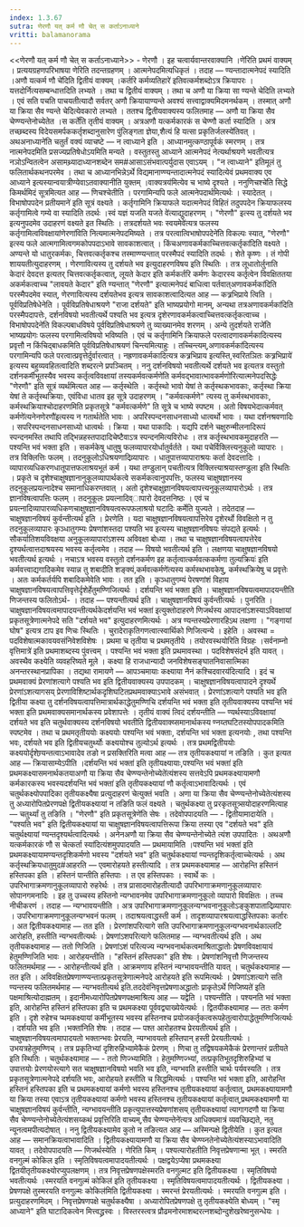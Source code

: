 ```yaml
---
index: 1.3.67
sutra: णेरणौ यत् कर्म णौ चेत् स कर्ताऽनाध्याने
vritti: balamanorama
---
```


<<णेरणौ यत् कर्म णौ चेत् स कर्ताऽनाध्याने>> - णेरणौ । इह चत्वार्यवान्तरवाक्यानि ।णे॑रिति प्रथमं वाक्यम् । प्रत्ययग्रहणपरिभाषया णेरिति तदन्तग्रहणम् । आत्मनेपदमित्यधिकृतं । तदाह —  ण्यन्तादात्मनेपदं स्यादिति ।अणौ यत्कर्म णौ चे॑दिति द्वितीयं वाक्यम् ।कर्तरि कर्मव्यतिहारे॑ इतिवत्कर्मशब्दोऽत्र क्रियापरः । यत्तदोर्नित्यसम्बन्धात्तदिति लभ्यते । तथा च द्वितीयं वाक्यम् । तथा च अणौ या क्रिया सा ण्यन्ते चेदिति लभ्यते । एवं सति पचति पाचयतीत्यादौ सर्वतर् अणौ क्रियायाण्यन्ते अवश्यं सत्त्वाद्वाक्यमिदमनर्थकम् । तस्मात् अणौ या क्रिया सैव ण्यन्ते चेदित्येवकारो लभ्यते । ततश्च द्वितीयवाक्यस्य फलितमाह —  अणौ या क्रिया सैव चेण्ण्यन्तेनोच्येतेत ।स कर्ते॑ति तृतीयं वाक्यम् । अत्रअणौ यत्कर्मकारकं स चेण्णौ कर्ता स्यादिति । अत्र तच्छब्दस्य विदेयसमर्पककर्तृशब्दानुसारेण पुंलिङ्गता ज्ञेया,शैत्यं हि यत्सा प्रकृतिर्जलस्ये॑तिवत् । अथअनाध्याने॑ति चतुर्तं वक्यं व्याचष्टे —  न त्वाध्याने इति । आध्यानमुत्कण्ठापूर्वकं स्मरणम् । तत्र नात्मनेपदमिति प्रसज्यप्रतिषेधोऽयमिति मन्यते । वस्तुतस्तु आध्याने आत्मनेपदं नेत्यर्थाश्रयणे भवतीत्यत्र नञोऽन्वितत्वेन असामथ्र्यादाध्यानशब्देन सम#आसाऽसंभवात्पर्युदास एवाऽयम् । "न त्वाध्याने" इतिमूलं तु फलितार्थकथनपरमेव । तथा च आध्यानभिन्नेऽर्थे विद्यमानाण्ण्यन्तादात्मनेपदं स्यादित्येवं प्रथमवाक्य एव आध्याने इत्यस्यान्वयात्रीण्येवाऽतवाक्यानीति युक्तम् ।वाक्यत्रय॑मित्येव च भाष्ये दृश्यते । ननुणिचश्चे॑ति सिद्धे किमर्थमिदं सूत्रमित्यत आह —  णिचश्चेतीति । परगामिन्यपि फले आत्मनेपदार्थमित्यर्थः । स्यादेतत् ।विभाषोपपदेन प्रतीयमाने॑ इति सूत्रं वक्ष्यते । कर्तृगामिनि क्रियाफले यदात्मनेपदं विहितं तदुपपदेन क्रियाफलस्य कर्तृगामित्वे गम्ये वा स्यादिति तदर्थः ।स्वं यज्ञं यजति यजते वे॑त्याद्युदाहरणम् । "णेरणौ" इत्स्य तु दर्शयते भव इत्यनुपदमेव उदाहरणं वक्ष्यते इत स्थितिः । तत्रदर्शयते भवः स्वयमेवे॑त्यत्र फलस्य कर्तृगामित्वविवक्षायांणेरणा॑विति नित्यमात्मनेपदमिष्यते । तत्र परत्वात्विभाषोपपदेने॑ति विकल्पः स्यात्, "णेरणौ" इत्स्य फले आत्मगामित्वगमकोपपदाऽभावे सावकाशत्वात् । किंचअणावकर्मकाच्चित्तवत्कर्तृका॑दिति वक्ष्यते । अण्यन्ते यो धातुरकर्मकः, चित्तवत्कर्तृकश्च तस्माण्ण्यन्तात् परस्मैपदं स्यादिति तदर्थः । शेते कृष्णः । तं गोपी शाययतीत्युदाहरणम् । णेरणावित्यस्य तु दर्शयते भव इत्युदाहरणविषय इति स्थितिः । तत्र लूधातोर्लुनाति केदारं देवदत्त इत्यतर् चित्तवत्कर्तृकत्वात्, लूयते केदार इति कर्मकर्तरि कर्मणः केदारस्य कर्तृत्वेन विवक्षिततया अकर्मकत्वाच्च "लावयते केदार" इति ण्यन्तात् "णेरणौ" इत्यात्मनेपदं बाधित्वा पर्तवात्अणावकर्मका॑दिति परस्मैपदमेव स्यात्, णेरणावित्यस्य दर्शयतेभव इत्यत्र सावकाशत्वादित्यत आह —  कत्र्रभिप्राये त्विति । पूर्वविप्रतिषेधेनेति । पूर्वविप्रतिषेधाश्रयणे "राजा दर्शयते" इति भाष्यप्रयोगो मानम्, अन्यथा तत्रअणावकर्मका॑दिति परस्मैपदापत्तेः, दर्शनविषयो भवतीत्यर्थे पश्यति भव इत्यत्र दृशेरणावकर्मकत्वाच्चित्तवत्कर्तृकत्वाच्च ।विभाषोपपदेने॑ति विकल्पबाधविषये पूर्वविप्रतिषेधाश्रयणे तु व्याख्यानमेव शरणम् । अन्ये तुदर्शयते राजे॑ति भाष्यप्रयोगः फलस्य परगामित्वविषयो भविष्यति । एवं च कर्तृगामिनि क्रियाफले परत्वादणावकर्मकादित्यस्य प्रवृत्तौ न किंचिद्बाधकमिति पूर्वविप्रतिषेधाश्रयणं चिन्त्यमित्याहुः । तच्चिन्त्यम्,अणावकर्मका॑दित्यस्य परगामिन्यपि फले परत्वात्प्रवृत्तेर्दुर्वारत्वात् । नह्रणावकर्मकादित्यत्र कत्र्रभिप्राय इत्यस्ति,स्वरितञितः कत्र्रभिप्राये॑ इत्यस्य बहुव्यवहितत्वादिति शब्दरत्ने प्रपञ्चितम् । ननु दर्शनविषयो भवतीत्यर्थे दर्शयते भव इत्यतत्र वस्तुतो दर्शनकर्मीभूतस्यैव भवस्य कर्तृत्वविवक्षायां तस्यकर्मवत्कर्मणे॑ति कर्मवद्भावात्भावकर्मणो॑रित्यात्मनेपदसिद्धेः "णेरणौ" इति सूत्रं व्यर्थमित्यत आह —  कर्तृस्थेति । कर्तृस्थो भावो येषां ते कर्तृस्थकभावकाः, कर्तृस्था क्रिया येषां ते कर्तृस्थक्रियाः, एवंविधा धातव इह सूत्रे उदाहरणम् । "कर्मवत्कर्मणे" त्यस्य तु कर्मस्थभावकाः, कर्मस्थक्रियाश्चोदाहरणमिति प्रकृतसूत्रे "कर्मवत्कर्मणे" ति सूत्रे च भाष्ये स्पष्टम । अतो विषयभेदात्कर्मवत् कर्मणे॑त्यनेनणेरणौ॑इत्यस्य न गतार्थतेति भावः । अपरिस्पन्दनसाधनसाध्यो धात्वर्थो भावः । यथा दर्शनश्रवणादिः । सपरिस्पन्दनसाधनसाध्यो धात्वर्थः । क्रिया । यथा पाकादिः । यद्यपि दर्शने चक्षुरुन्मीलनादिरूपं स्पन्दनमस्ति तथापि तद्भिन्नहस्तपादादिचेष्टैवाऽत्र स्पन्दनमित्यविरोधः । तत्र कर्तृस्थभावकमुदाहरति —  पश्यन्ति भवं भक्ता इति । सकर्मकेषु धातुषु फलव्यापारयोर्धातुर्वर्तते । यथा पचेर्विक्लित्त्यनुकूलो व्यापारः । तत्र विक्लित्तिः फलम् । तदनुकूलोऽधिश्रयणादिव्र्यापारः । धातूपात्तव्यापाराश्रयः कर्ता देवदत्तादिः । व्यापारव्यधिकरणधातूपात्तफलाश्रयभूतं कर्म । यथा तण्डुलान् पचतीत्यत्र विक्लित्त्याश्रयास्तण्डुला इति स्थितिः । प्रकृते च दृशेश्चाक्षुषज्ञानानुकूलव्यापार्थकत्वे सकर्मकत्वानुपपत्तिः, फलस्य चाक्षुषज्ञानस्य तदनुकूलप्रयत्नादेश्च समानाधिकरण्तवात् । अतो दृशेश्चाक्षुज्ञानविषयत्वापत्त्यनुकूलव्यापारोऽर्थः । तत्र ज्ञानविषत्वापत्तिः फलम् । तदनुकूलः प्रयत्नादिव्ापारो देवदत्तनिष्ठः । एवं च प्रयत्नादिव्यापारव्यधिकणचाक्षुषज्ञानविषयत्वरूपफलाश्रयो घटादिः कर्मेति युज्यते । तदेतदाह —  चाक्षुषज्ञानविषयं कुर्वन्तीत्यर्थ इति । प्रेरणेति । यदा चाक्षुषज्ञानविषयत्वापत्तिरेव दृशेरर्थो विवक्षितो न तु तदनुकूलव्यापारः कृञ्धातुगम्यः प्रेषणांशस्तदा पश्यति भव इत्यस्य चाक्षुषज्ञानविषयः संपद्यते इत्यर्थः । सौकर्यातिशयविवक्षया अनुकूलव्यापारांऽशस्य अविवक्षा बोध्या । तथा च चाक्षुषज्ञानविषयत्वापत्तेरेव दृश्यर्थत्वात्तदाश्रयस्य भवस्य कर्तृत्वमेव । तदाह —  विषयो भवतीत्यर्थ इति । लक्षणया चाक्षुषज्ञानविषयो भवतीत्यर्थ इत्यर्थः । नचाऽत्र भवस्य वस्तुतो दर्शनकर्मण इह कर्तृत्वात्कर्मवत्ककर्मणा तुल्यक्रियः॑ इति कर्मवत्त्वाद्यगादिकमेव स्यान्न तु शबादीति शङ्क्यं,कर्मवत्कर्मणे॑त्यस्य कर्मस्थभावकेषु, कर्मस्थक्रियेषु च प्रवृत्तेः । अतः कर्मकर्तर्यपि शबादिकमेवेति भावः । तत इति । कृञ्धातुगम्यं पेरषणांशं विहाय चाक्षुषज्ञानविषयत्वापत्तिवृत्तेर्दृशेर्हेतुमण्णिजित्यर्थः । दर्शयन्ति भवं भक्ता इति । चाक्षुषज्ञानविषयत्वमापादयन्तीति णिजन्तस्य फलितोऽर्थ- । तदाह — पश्यन्तीत्यर्थ इति । चाक्षुषज्ञानविषयं कुर्वन्तीत्यर्थः । पुनरिति । चाक्षुषज्ञानविषयत्वमापादयन्तीत्यर्थकेदर्शयन्ति भवं भक्ता॑ इत्युक्तोदाहरणे णिजर्थस्य आपादनांऽशस्याऽविवक्षायां प्रकृतसूत्रेणात्मनेपदे सति "दर्शयते भव" इत्युदाहरणमित्यर्थः । अत्र ण्यन्तस्यप्रेरणारहिऽथ लक्षणा । "गङ्गायां घोष" इत्यत्र टाप इव णिचः स्थितिः । चुरादेराकृतिगणत्वात्स्वार्थिको णिजित्यन्ये । इहेति । अवस्था = पदविशेषात्मकावयवसंनिवेशविशेषः । प्रथमा च तृतीया च प्रथमतृतीये । तयोरवस्थयोरिति विग्रहः ।सर्वनाम्नो वृत्तिमात्रे॑ इति प्रथमाशब्दस्य पुंवत्त्वम् । पश्यन्ति भवं भक्ता इति प्रथमावस्था । पदविशेषसंदर्भ इति यावत् । अवस्थैव कक्ष्येति व्यवहरिष्यते मूले । कक्ष्या हि राजधान्यादौ जनविशेषसङ्घातनिवासात्मिका अनन्तरस्थानप्रापिका । तद्यथा रामायणे — आपञ्चमायाः कक्ष्याया नैनं कश्चिदवारय॑दित्यादि । इदं च प्रथमवाक्यं प्रेरणांशत्यागे पश्यति भव इति द्वितीयवाक्यस्य उपपादकम् । चाक्षुषज्ञानविषयत्वापादने दृश्यर्थे प्रेरणांऽशत्यागसय् प्रेरणाविशिष्टार्थकदृशिघटितप्रथमवाक्याऽभावे असंभवात् । प्रेरणांऽशत्यागे पश्यति भव इति द्वितीया कक्ष्या तु दर्शनविषयत्वापत्तिमात्रार्थकाद्धेतुमण्णिचि दर्शयन्ति भवं भक्ता इति तृतीयवाक्यस्य पश्यन्ति भवं भक्ता इति प्रथमवाक्यसमानार्थकस्य प्रवेशापत्तेः । तृतीयं वाक्यं त्विदं दर्शयन्तीति  —  ण्यर्थस्याऽविवक्षायां दर्शयते भव इति चतुर्थवाक्यस्य दर्शनविषयो भवतीति द्वितीयवाक्य्समानार्थकस्य ण्नय्तघटितस्योपपादकमिति स्पष्टमेव । तथा च प्रथमतृतीययोः कक्ष्ययोः पश्यन्ति भवं भक्ताः, दर्शयन्ति भवं भक्ता इत्यनयोः , तथा पश्यन्ति भवः, दर्शयते भव इति द्वितीयचतुर्थ्योः कक्ष्ययोश्च तुल्योऽर्थ इत्यर्थः । तत्र प्रथमद्वितीययोः कक्ष्ययोर्दृशेण्र्यन्तत्वाऽभावादेव तङो न प्रसक्तिरिति मत्वा आह —  तत्र तृतीयकक्ष्यायां न तङिति । कुत इत्यत आह —  क्रियासाम्येऽपीति ।दर्शयन्ति भवं भक्ता॑ इति तृतीयक्ष्यायाः,पश्यन्ति भवं भक्ता॑ इति प्रथमकक्ष्यासमनार्थकतयाअणौ या क्रिया सैव चेण्ण्यन्तेनोच्येते॑त्यंशस्य सत्तवेऽपि प्रथमकक्ष्यायामणौ कर्मकारकस्य भवस्यदर्शयन्ति भवं भक्ता॑ इति तृतीयकक्ष्यायां णौ कर्तृत्वाऽभावादित्यर्थः । एवं चतुर्थकक्ष्योपपादिका तृतीयकक्ष्यैषा प्रत्युदाहरणं चेत्युक्तं भवति । अणा या क्रिया सैव चेण्ण्यन्तेनोच्येतेत्यंशस्य तु अध्यारोपितप्रेरणपक्षे द्वितीयकक्ष्यायां न तङिति फलं वक्ष्यते । चतुर्थकक्ष्या तु प्ररकृतसूत्र्सयोदाहरणमित्याह —  चतुर्थ्यां तु तङिति । "णेरणौ" इति प्रकृतसूत्रेणे॑ति सेषः । तदेवोपपादयति — - द्वितीयामादायेति । "पश्यति भव" इति द्वितीयकक्ष्यायां या चाक्षुषज्ञानविषयत्वापत्तिरूपा क्रिया तस्या एव "दर्शयते भव" इति चतुर्थक्ष्यायां ण्यन्तदृश्यर्थत्वादित्यर्थः । अनेनअणौ या क्रिया सैव चेण्ण्यन्तेनोच्येते त्यंश उपपादितः । अथअणौ यत्कर्मकारकं णौ स चेत्कर्ता स्या॑दित्यंशमुपपादयति —  प्रथमायामिति ।पश्यन्ति भवं भक्ता॑ इति प्रथमकक्ष्यायामण्यन्तदृशिकर्मणो भवस्य "दर्शयते भव" इति चतुर्थकक्ष्यायां ण्यन्तदृशिकर्तृत्वाच्चेत्यर्थः । अथ कर्तृस्थक्रियधातुमुद#आहरति — एवमारोहयते हस्तीत्यादि । तत्र प्रथमकक्ष्यामाह —  आरोहन्ति हस्तिनं हस्तिपका इति । हस्तिनं पान्तीति हस्तिपाः । त एव हस्तिपकाः । स्वार्थे कः । उपरिभागाक्रमणानुकूलव्यापारो रुहरेर्थः । तत्र प्रासादमारोहतीत्यादौ उपरिभागाक्रमणानुकूलव्यापारः सोपानगमनादिः । इह तु उच्चस्य हस्तिनो न्यग्भावनमेव उपरिभागाक्रमणानुकूलो व्यापारो विवक्षितः । तच्च नीचीकरणं । तदाह —  न्यग्भावयन्तीति । अत्र उपरिभागाक्रमणानुकूलन्यग्भवनानुकूलोऽङ्कुशपातादिव्र्यापारः । उपरिभागाक्रमणानुकूलन्यग्भवनं फलम् । तदाश्रयत्वाद्धस्ती कर्म । तादृशव्यापारश्रयत्वाद्धस्तिपकाः कर्तारः । अत द्वितीयकक्ष्यामाह —  तत इति । प्रेरणांशपरित्यागे सति उपरिभागाक्रमणानुकूलन्यग्भवनार्थकाल्लटि आरोहति, हस्तीति न्यग्भवतीत्यर्थः । प्रेषणांऽशपरित्यागे फलितमाह —  न्यग्भवतीत्यर्थ इति । अथ तृतीयकक्ष्यामाह —  ततो णिजिति । प्रेषणांऽशं परित्यज्य न्यग्भवनार्थकत्वमाश्रिताद्धातोः प्रेषणविवक्षायायं हेतुमण्णिजिति भावः । आरोहयन्तीति । "हस्तिनं हस्तिपका" इति शेषः । प्रेषणांशनिवृत्तौ णिजन्तस्य फलितमर्थमाह — - आरोहन्तीत्यर्थ इति । आक्रमणाय हस्तिनं न्यग्भावयन्तीति यावत् । चतुर्थकक्ष्यामाह —  तत इति । अविवक्षितप्रेषणाण्ण्यन्तात्प्रकृतसूत्रेणात्मनेपदे आरोहयते इति रूपमित्यर्थः । प्रेषणांऽशत्यागे सति ण्यन्तस्य फलितमर्थमाह —  न्यग्भवतीत्यर्थ इति.तददेवंनिवृत्तप्रेषणाअद्धातोः प्राकृतेऽर्थे णिजिष्यते॑ इति पक्षमाश्रित्योदाह्मतम् । इदानीमध्यारोपितप्रेषणपक्षमाश्रित्य आह —  यद्वेति । पश्यन्तीति । पश्यनति भवं भक्ता इति, आरोहन्ति हस्तिनं हस्तिपका इति च प्रथमकक्ष्या पूर्ववद्व्याख्येयेत्यर्थः । द्वितयीकक्ष्यामाह —  ततः कर्मण इति । दृशे रुहेश्च प्थमकक्ष्यायां कर्मीभूतस्य भवस्य हस्तिनश्च प्रयोजकर्तृकत्वरूपहेतुत्वारोपाद्धेतुमण्णिजित्यर्थः । दर्शयति भव इति ।भक्ता॑निति शेषः । तदाह —  पश्त आरोहतश्च प्रेरयतीत्यर्थ इति । चाक्षुषज्ञानविषयत्वमापादयतो भक्तान्भवः प्रेरयति, न्यग्भावयतो हस्तिपान् हस्ती प्रेरयतीत्यर्थः । उभयत्रहेतुमण्णिच् । तत्र प्रकृतिभ्यां दृशिरुहिभ्यामेकैकं प्रेरणम् । णिचा तु तद्विषयकमेकैकं प्रेरणान्तरं प्रतीयते इति स्थितिः । चतुर्थकक्ष्यामाह — - ततो णिज्भ्यामिति । हेतुमण्णिज्भ्यां, तत्प्रकृतिभूतदृशिरुहिभ्यां च उपात्तयोः प्रेरणयोस्त्यागे सत चाक्षुषज्ञानविषयो भवति भव इति, न्यग्भवति हस्तीति चार्थः पर्यवस्यति । तत्र प्रकृतसूत्रेणात्मनेपदे दर्शयति भवः, आरोहयते हस्तीति च सिद्धमित्यर्थः । पश्यन्ति भवं भक्ता इति, आरोहन्ति हस्तिनं हस्तिपका इति च प्रथमकक्ष्यायां कर्मणो भवस्य हस्तिनश्च तृतीयकक्ष्यायां कर्तृत्वात्, प्रथमकक्ष्यायामणौ या क्रिया तस्या एवाऽत्र तृतीयकक्ष्यायां कर्मणो भवस्य हस्तिनश्च तृतीयकक्ष्यायां कर्तृत्वात्,प्रथमकक्ष्यामणौ या चाक्षुषज्ञानविषयं कुर्वन्तीति, न्यग्भावयन्तीति प्रकृत्युपात्तस्यप्रेषणांशसय् तृतीयकक्ष्यायां त्यागागदणौ या क्रिया सैव चेण्ण्यन्तेनोच्येतेत्यंशसय्कथं प्रवृत्तिरिति वाच्यम्,सैव चेण्ण्यन्तेने॑त्यत्र आधिक्यमात्रं व्यवच्छिद्यते, नतु न्यूनत्वमपीत्यदोषात् । ननु द्वितीयकक्ष्यामेव कुतो न तङित्यत आह —  अस्मिन्पक्षे द्वितीयेति । कुत इत्यत आह —  समानक्रियत्वाभावादिति । द्वितीयकक्ष्यायामणौ या क्रिया सैव चेण्ण्य्नतेनोच्येतेत्यंशस्याऽभावादिति यावत् । तदेवोपपादयति —  णिजर्थस्येति । णेरिति किम्  । पश्यत्यारोहतीति निवृत्तप्रेषणान्मा भूत् । स्मरति वनगुल्मं कोकिल इति । स्मृतिविषयत्वमापादयतीत्यर्थः । पक्षद्वयेऽप्येषा प्रथमकक्ष्या द्वितयीतृतीयकक्ष्योरप्युपलक्षणम् । तत्र निवृत्तप्रेषणपक्षेस्मरति वनगुल्मट इति द्वितीयकक्ष्या । स्मृतिविषयो भवतीत्यर्थः ।स्मरयति वनगुल्मं कोकिल॑ इति तृतीयकक्ष्या । स्मृतिविषयत्वमापादयतीत्यर्थः । द्वितीयकक्ष्या । प्रेषणपक्षे तुस्मरयति वनगुल्मः कोकिल॑मिति द्वितीयकक्ष्या । स्मरन्तं प्रेरयतीत्यर्थः । स्मरयति वनगुल्म इति । प्रत्युदाहरणमिदम् । निवृत्तप्रेषणपक्षे चतुर्थकक्ष्यैषा । अध्यारोपितप्रेषणपक्षे तु तृतीयकक्ष्येति बोध्यम् । "स्मृ आध्याने" इति घाटादिकत्वेन मित्त्वद्ध्रस्वः । विस्तरस्त्वत्र प्रौढमनोरमाशब्दरत्नशब्दोन्दुशेखरेष्वनुसन्धेयः ।